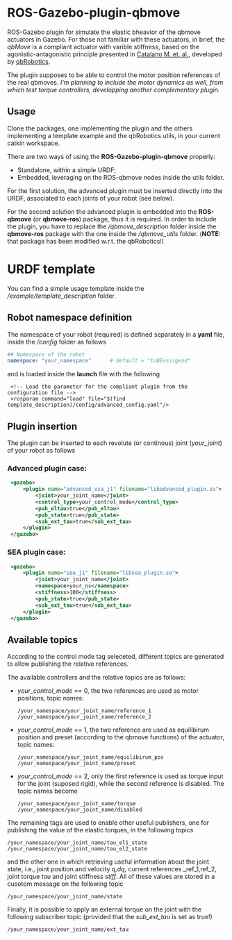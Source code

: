 # ROS-Gazebo-plugin-qbmove
ROS-Gazebo plugin for simulate the elastic bheavior of the qbmove actuators in Gazebo. 
For those not familiar with these actuators, in brief, the *qbMove* is a compliant actuator with varible stiffness, based on the agonistic-antagonistic principle presented in [Catalano M. et. al.](https://ieeexplore.ieee.org/stamp/stamp.jsp?arnumber=5980457), developed by [qbRobotics](https://qbrobotics.com/).

The plugin supposes to be able to control the motor position references of the real qbmoves. 
_I'm planning to include the motor dynamics as well, from which test torque controllers, developping another complementary plugin._

## Usage 
Clone the packages, one implementing the plugin and the others implementing a template example and the qbRobotics utils, in your current catkin workspace.

There are two ways of using the **ROS-Gazebo-plugin-qbmove** properly:
- Standalone, within a simple URDF;
- Embedded, leveraging on the ROS-qbmove nodes inside the utils folder.

For the first solution, the advanced plugin must be inserted directly into the URDF, associated to each joints of your robot (see below).

For the second solution the advanced plugin is embedded into the **ROS-qbmove** (or **qbmove-ros**) package, thus it is required. 
In order to include the plugin, you have to replace the _/qbmove_description_ folder inside the **qbmove-ros** package with the one inside the _/qbmove_utils_ folder. (**NOTE:** that package has been modified w.r.t. the qbRobotics!)

# URDF template 
You can find a simple usage template inside the _/example/template_description_ folder. 

## Robot namespace definition
The namespace of your robot (required) is defined separately in a **yaml** file, inside the _/config_ folder as follows
   ```yaml
   ## Namespace of the robot
   namespace: "your_namespace"      # default = "toBEassigend"
   ```
and is loaded inside the **launch** file with the following
   ```
  	<!-- Load the parameter for the compliant plugin from the configuration file -->
  	<rosparam command="load" file="$(find template_description)/config/advanced_config.yaml"/>
   ```

## Plugin insertion 
The plugin can be inserted to each revolute (or continous) joint (_your_joint_) of your robot as follows

### Advanced plugin case:
   ```xml
    <gazebo>
        <plugin name="advanced_vsa_j1" filename="libadvanced_plugin.so">
            <joint>your_joint_name</joint>
            <control_type>your_control_mode</control_type>
            <pub_eltau>true</pub_eltau>
            <pub_state>true</pub_state>
            <sub_ext_tau>true</sub_ext_tau>
        </plugin>
    </gazebo>
  ```
### SEA plugin case:
   ```xml
    <gazebo>
        <plugin name="sea_j1" filename="libsea_plugin.so">
            <joint>your_joint_name</joint>
            <namespace>your_ns</namespace>
            <stiffness>100</stiffness>
            <pub_state>true</pub_state>
            <sub_ext_tau>true</sub_ext_tau>
        </plugin>
    </gazebo>
  ```
  
## Available topics
According to the control mode tag seleceted, different topics are generated to allow publishing the relative references.

The available controllers and the relative topics are as follows:
- _your_control_mode_ == 0, the two references are used as motor positions, topic names:
   ```
   /your_namespace/your_joint_name/reference_1
   /your_namespace/your_joint_name/reference_2
   ```
- _your_control_mode_ == 1, the two reference are used as equilibirum position and preset (according to the qbmove functions) of the actuator, topic names:
   ```
   /your_namespace/your_joint_name/equilibirum_pos
   /your_namespace/your_joint_name/preset
   ```
- _your_control_mode_ == 2, only the first reference is used as torque input for the joint (suposed rigid), while the second reference is disabled. The topic names become
   ```
   /your_namespace/your_joint_name/torque
   /your_namespace/your_joint_name/disabled
   ```

The remaining tags are used to enable other useful publishers, one for publishing the value of the elastic torques, in the following topics
   ```
   /your_namespace/your_joint_name/tau_el1_state
   /your_namespace/your_joint_name/tau_el2_state
   ```
and the other one in which retrieving useful information about the joint state, i.e., joint position and velocity _q,dq_, current references _ref_1,ref_2, joint torque _tau_ and joint stiffness _stiff_. All of these values are stored in a cusotom message on the following topic
   ```
   /your_namespace/your_joint_name/state
   ```
Finally, it is possible to apply an external torque on the joint with the following subscriber topic (provided that the _sub_ext_tau_ is set as true!)
   ```
   /your_namespace/your_joint_name/ext_tau
   ```

